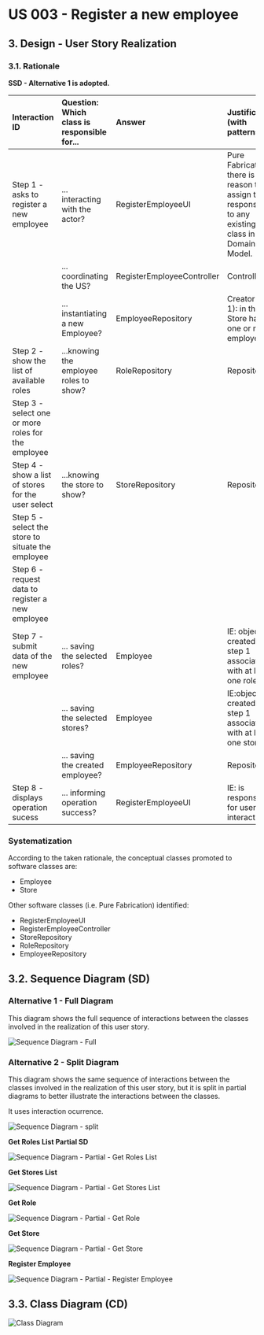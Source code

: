 # US 003 - Register a new employee

## 3. Design - User Story Realization 

### 3.1. Rationale

**SSD - Alternative 1 is adopted.**

| Interaction ID                                     | Question: Which class is responsible for...                   | Answer                     | Justification (with patterns)                                                                                 |
|:---------------------------------------------------|:--------------------------------------------------------------|:---------------------------|:--------------------------------------------------------------------------------------------------------------|
| Step 1 - asks to register a new employee           | 	... interacting with the actor?                              | RegisterEmployeeUI         | Pure Fabrication: there is no reason to assign this responsibility to any existing class in the Domain Model. |
|                                                    | 	... coordinating the US?                                     | RegisterEmployeeController | Controller                                                                                                    |
|                                                    | 	... instantiating a new Employee?                            | EmployeeRepository             | Creator (Rule 1): in the DM Store has one or more employees.                                                  |
| Step 2  - show the list of available roles         | ...knowing the employee roles to show?                        | RoleRepository             | Repository                                                                                                    |
| Step 3 - select one or more roles for the employee |                                                               |                            |                                                                                                               |
| Step 4 - show a list of stores for the user select | 	...knowing the store to show?                                | StoreRepository            | Repository                                                                                                    | 
| Step 5 - select the store to situate the employee  |                                                               |                            |                                                                                                               |
| Step 6 -	 request data to register a new employee  |                                                               |                            |                                                                                                               |
| Step 7 - submit data of the new employee           | 	... saving the selected roles?                               | Employee                   | IE: object created in step 1 associated with at least one role                                                | 
|                                                    | 		                            ... saving the selected stores? | Employee                   | IE:object created in step 1 associated with at least one store                                                |
|                                                    | 	... saving the created employee?                             | EmployeeRepository                      | Repository                                                                                                    | 
| Step 8 - displays operation sucess                 | 	... informing operation success?                             | RegisterEmployeeUI         | IE: is responsible for user interactions.                                                                     | 

### Systematization ##

According to the taken rationale, the conceptual classes promoted to software classes are: 

 * Employee
 * Store

Other software classes (i.e. Pure Fabrication) identified: 

* RegisterEmployeeUI
* RegisterEmployeeController
* StoreRepository
* RoleRepository
* EmployeeRepository



## 3.2. Sequence Diagram (SD)

### Alternative 1 - Full Diagram

This diagram shows the full sequence of interactions between the classes involved in the realization of this user story.

![Sequence Diagram - Full](svg/us003-sequence-diagram-full.svg)

### Alternative 2 - Split Diagram

This diagram shows the same sequence of interactions between the classes involved in the realization of this user story, but it is split in partial diagrams to better illustrate the interactions between the classes.

It uses interaction ocurrence.

![Sequence Diagram - split](svg/us003-sequence-diagram-split.svg)

**Get Roles List Partial SD**

![Sequence Diagram - Partial - Get Roles List](svg/us003-sequence-diagram-partial-get-roles-list.svg)

**Get Stores List**

![Sequence Diagram - Partial - Get Stores List](svg/us003-sequence-diagram-partial-get-stores-list.svg)

**Get Role**

![Sequence Diagram - Partial - Get Role](svg/us003-sequence-diagram-partial-get-role.svg)

**Get Store**

![Sequence Diagram - Partial - Get Store](svg/us003-sequence-diagram-partial-get-store.svg)

**Register Employee**

![Sequence Diagram - Partial - Register Employee](svg/us003-sequence-diagram-partial-register-employee.svg)

## 3.3. Class Diagram (CD)

![Class Diagram](svg/us003-class-diagram.svg)